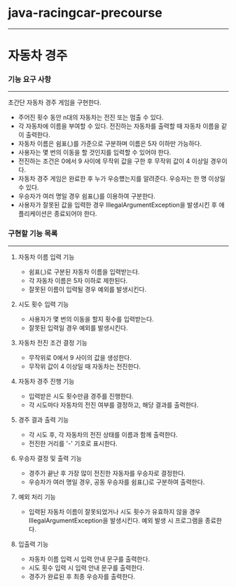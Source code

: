 # java-racingcar-precourse

---

# 자동차 경주

### 기능 요구 사항

---

 초간단 자동차 경주 게임을 구현한다.
 - 주어진 횟수 동안 n대의 자동차는 전진 또는 멈출 수 있다.
 - 각 자동차에 이름을 부여할 수 있다. 전진하는 자동차를 출력할 때 자동차 이름을 같이 출력한다.
 - 자동차 이름은 쉼표(,)를 가준으로 구분하며 이름은 5자 이하만 가능하다.
 - 사용자는 몇 번의 이동을 할 것인지를 입력할 수 있어야 한다.
 - 전진하는 조건은 0에서 9 사이에 무작위 값을 구한 후 무작위 값이 4 이상일 경우이다.
 - 자동차 경주 게임은 완료한 후 누가 우승헀는지를 알려준다. 우승자는 한 명 이상일 수 있다.
 - 우승자가 여러 명일 경우 쉼표(,)를 이용하여 구분한다.
 - 사용자가 잘못된 값을 입력한 경우 IllegalArgumentException을 발생시킨 후 애플리케이션은 종료되어야 한다.

### 구현할 기능 목록

---

1. 자동차 이름 입력 기능

    - 쉼표(,)로 구분된 자동차 이름을 입력받는다.
    - 각 자동차 이름은 5자 이하로 제한된다. 
    - 잘못된 이름이 입력될 경우 예외를 발생시킨다.

2. 시도 횟수 입력 기능

   - 사용자가 몇 번의 이동을 할지 횟수를 입력받는다.
   - 잘못된 입력일 경우 예외를 발생시킨다.

3. 자동차 전진 조건 결정 기능

   - 무작위로 0에서 9 사이의 값을 생성한다.
   - 무작위 값이 4 이상일 때 자동차는 전진한다.
   
4. 자동차 경주 진행 기능

   - 입력받은 시도 횟수만큼 경주를 진행한다.
   - 각 시도마다 자동차의 전진 여부를 결정하고, 해당 결과를 출력한다.
   
5. 경주 결과 출력 기능

    - 각 시도 후, 각 자동차의 전진 상태를 이름과 함께 출력한다.
    - 전진한 거리를 '-' 기호로 표시한다.

6. 우승자 결정 및 출력 기능

   - 경주가 끝난 후 가장 많이 전진한 자동차를 우승자로 결정한다.
   - 우승자가 여러 명일 경우, 공동 우승자를 쉼표(,)로 구분하여 출력한다.
   
7. 예외 처리 기능

   - 입력된 자동차 이름이 잘못되었거나 시도 횟수가 유효하지 않을 경우 IllegalArgumentException을 발생시킨다.
   예외 발생 시 프로그램을 종료한다.

8. 입출력 기능

    - 자동차 이름 입력 시 입력 안내 문구를 출력한다. 
    - 시도 횟수 입력 시 입력 안내 문구를 출력한다. 
    - 경주가 완료된 후 최종 우승자를 출력한다.